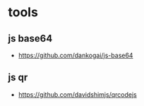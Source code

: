 # tools

## js base64

- https://github.com/dankogai/js-base64

## js qr

- https://github.com/davidshimjs/qrcodejs

